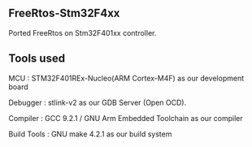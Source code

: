 ## FreeRtos-Stm32F4xx
Ported FreeRtos on Stm32F401xx controller.

## Tools used
MCU          : STM32F401REx-Nucleo(ARM Cortex-M4F) as our development board

Debugger     : stlink-v2 as our GDB Server (Open OCD).

Compiler     : GCC 9.2.1 / GNU Arm Embedded Toolchain as our compiler

Build Tools  : GNU make 4.2.1 as our build system
